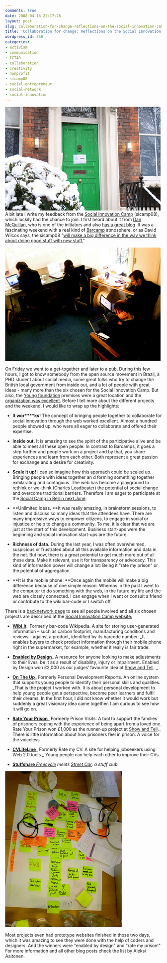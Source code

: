 ```yaml
---
comments: true
date: 2008-04-16 22:17:28
layout: post
slug: collaboration-for-change-reflections-on-the-social-innovation-camp
title: 'Collaboration for change: Reflections on the Social Innovation Camp'
wordpress_id: 258
categories:
- activism
- communication
- ICT4D
- collaboration
- creativity
- nonprofit
- sicamp08
- social-entrepreneur
- social-network
- social-innovation
---
```


[![2395794648_745d13bd19.jpg](/images/2395794648_745d13bd19.jpg)](http://www.flickr.com/photos/paulmiller/2395794648/)A bit late I write my feedback from the [Social Innovation Camp](http://www.sicamp.org/) (sicamp08), which luckily had the chance to join. I first heard about it from [Dan McQuillan](http://www.internetartizans.co.uk/speed_startups_for_social_impact), who is one of the initiators and also [has a great blog](http://www.internetartizans.co.uk/). It was a fascinating weekend with a real kind of [Barcamp](http://barcamp.org/) atmosphere, or as David Wilcox says, the sicamp08 "[will make a big difference in the way we think about doing good stuff with new stuff.](http://socialreporter.wordpress.com/2008/04/09/social-innovation-camp-imitations-please/)"

[![2396101679_cd7522b273.jpg](/images/2396101679_cd7522b273.jpg)](http://www.flickr.com/search/?s=int&w=all&q=sicamp08&m=tags)

On Friday we went to a get-together and later to a pub. During this few hours, I got to know somebody from the open source movement in Brazil, a PHD student about social media, some great folks who try to change the British local government from inside out, and a lot of people with great ideas - many more than the six chosen for the Social Innovation Camp. But also, the [Young foundation](http://www.youngfoundation.org.uk/) premises were a great location and the [organization was excellent](http://www.sicamp.org/?page_id=4). Before I tell more about the different projects and the weekend, I would like to wrap up the highlights:



	
  * **It wor****ks!** The concept of bringing people together to collaborate for social innovation  through  the web worked excellent. Almost a hundred people showed up, who were all eager to collaborate and offered their expertise.

	
  * **Inside out.** It is amazing to see the spirit of the participative alive and be able to meet all these open people.  In contrast to Barcamps, it goes a step further and people work on a project and by that, you share experiences and learn from each other. Both represent a great passion for exchange and a desire for creativity.

	
  * **Scale it up!** I can so imagine how this approach could be scaled up. Bringing people with ideas together an d forming something together exhilarating and contagious. The web has become a playground to rethink or we-think (Charles Leadbeater) the potential of social change and overcome traditional barriers. Therefore I am eager to participate at the [Social Camp in Berlin next June](http://socialcamp.mixxt.de/).

	
  * **Unlimited ideas. **It was really amazing, in brainstorm sessions, to listen and discuss so many ideas that the attendees have. There are many impressive ways to empower citizens, to engage in  social  or injustice or help to change a community. To me, it is clear that we are just at the start of this development. Business start-ups were the beginning and social innovation start-ups are the future.

	
  * **Richness of data.** During the last year, I was often overwhelmed, suspicious or frustrated about all this available information and data in the net. But now, there is a great potential to get much more out of all these data. Make it relevant, use it for transparency or advocacy. This kind of information power will change a lot: Being it "rate my prison"  or the potential of aggregation.

	
  * **It is the mobile phone. **Once again the mobile will make a big difference because of one simple reason. Whereas in the past I went to the computer to do something with the web, in the future my life and the web are closely connected. I can engage when I want or consult a friend or contribute to the wiki bar-code or I switch off.


There is a [backnetwork page](http://sicamp.backnetwork.com/default.aspx) to see all people involved and all six chosen projects are described at the [Social Innovation Camp website:
](http://www.sicamp.org/?page_id=137)



	
  * **[Wibi.it](http://www.sicamp.org/?page_id=138)**_
Formerly bar-code Wikipedia. A site for storing user-generated information – such as carbon footprint, manufacturing conditions and reviews - against a product, identified by its barcode number. _It enables buyers to check product information through their mobile phone right in the supermarket, for example, whether it really is fair trade.

	
  * **[Enabled by Design](http://www.sicamp.org/?page_id=140)**_
A resource for anyone looking to make adjustments to their lives, be it as a result of disability, injury or impairment. Enabled by Design won £2,000 as our judges’ favourite idea at [Show and Tell](http://sicamp.backnetwork.com/event/?articleid=13).
_

	
  * **[On The Up](http://www.sicamp.org/?page_id=142)**_
Formerly Personal Development Reports. An online system that supports young people to identify their personal skills and qualities. _That is the project I worked with. It is about personal development to help young people get a perspective, become peer learners and fulfil their dreams. In the first hour, I did not know whether it would work but suddenly a great visionary idea came together. I am curious to see how it will go on.

	
  * **[Rate Your Prison](http://www.sicamp.org/?page_id=139)**_
Formerly Prison Visits. A tool to support the families of prisoners coping with the experience of being apart from a loved one. Rate Your Prison won £1,000 as the runner-up project at [Show and Tell](http://sicamp.backnetwork.com/event/?articleid=13)._ There is little information about how prisoners feel in prison. A voice for the voiceless

	
  * **[CVLifeLine](http://www.sicamp.org/?page_id=141)**_
Formerly Rate my CV. A site for helping jobseekers using Web 2.0 tools._ Young people can help each other to improve their CVs.

	
  * **[Stuffshare](http://www.sicamp.org/?page_id=143)**_[
Freecycle](http://www.freecycle.org/) meets [Street Car](http://www.mystreetcar.co.uk/): a stuff club._


[![2396956406_f69b869b0a.jpg](/images/2396956406_f69b869b0a.jpg)](http://www.flickr.com/photos/25430916@N06/2396956406/)

Most projects even had prototype websites finished in those two days, which it was  amazing to see they were done with the help of coders and designers. And the winners were "enabled by design" and "rate my prison!" For more information and all other blog posts check the list by Aleksi Aaltonen.
